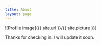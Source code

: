 ```yaml
---
title: About
layout: page
---
```

![Profile Image]({{ site.url }}/{{ site.picture }})

Thanks for checking in. I will update it soon.
